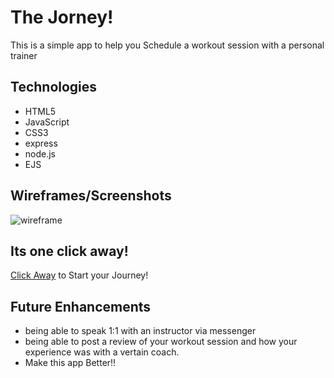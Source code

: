 # The Jorney! 
This is a simple app to help you Schedule a workout session with a personal trainer

## Technologies 
- HTML5
- JavaScript
- CSS3
- express
- node.js
- EJS 

## Wireframes/Screenshots
![wireframe](PM.png)

## Its one click away!
[Click Away](https://fitness-jopurney-app.herokuapp.com/) to Start your Journey!

## Future Enhancements

- being able to speak 1:1 with an instructor via messenger
- being able to post a review of your workout session and how your experience was with a vertain coach.
- Make this app Better!!

